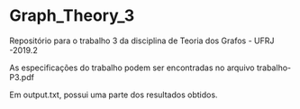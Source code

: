 # Graph_Theory_3
Repositório para o trabalho 3 da disciplina de Teoria dos Grafos - UFRJ -2019.2

As especificações do trabalho podem ser encontradas no arquivo trabalho-P3.pdf

Em output.txt, possui uma parte dos resultados obtidos.
